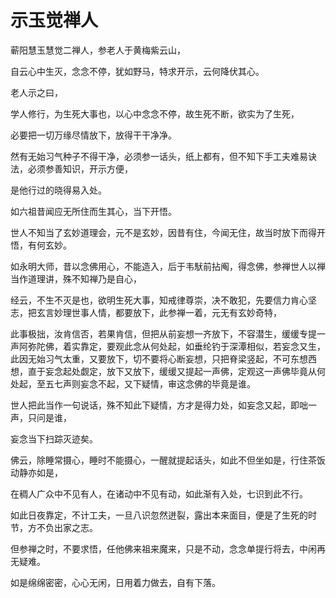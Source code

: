 # 示玉觉禅人

蕲阳慧玉慧觉二禅人，参老人于黄梅紫云山，

自云心中生灭，念念不停，犹如野马，特求开示，云何降伏其心。

老人示之曰，

学人修行，为生死大事也，以心中念念不停，故生死不断，欲实为了生死，

必要把一切万缘尽情放下，放得干干净净。

然有无始习气种子不得干净，必须参一话头，纸上都有，但不知下手工夫难易诀法，必须参善知识，开示方便，

是他行过的晓得易入处。

如六祖昔闻应无所住而生其心，当下开悟。

世人不知当了玄妙道理会，元不是玄妙，因昔有住，今闻无住，故当时放下而得开悟，有何玄妙。

如永明大师，昔以念佛用心，不能造入，后于韦䭾前拈阄，得念佛，参禅世人以禅当作道理讲，殊不知禅乃是自心，

经云，不生不灭是也，欲明生死大事，知戒律尊崇，决不敢犯，先要信力肯心坚志，把玄言妙理世事人情，都要放下，此参禅一着，元无有玄妙奇特，

此事极拙，汝肯信否，若果肯信，但把从前妄想一齐放下，不容潜生，缓缓专提一声阿弥陀佛，着实靠定，要观此念从何处起，如垂纶钓于深潭相似，若妄念又生，此因无始习气太重，又要放下，切不要将心断妄想，只把脊梁竖起，不可东想西想，直于妄念起处觑定，放下又放下，缓缓又提起一声佛，定观这一声佛毕竟从何处起，至五七声则妄念不起，又下疑情，审这念佛的毕竟是谁。

世人把此当作一句说话，殊不知此下疑情，方才是得力处，如妄念又起，即咄一声，只问是谁，

妄念当下扫踪灭迹矣。

佛云，除睡常摄心，睡时不能摄心，一醒就提起话头，如此不但坐如是，行住茶饭动静亦如是，

在稠人广众中不见有人，在诸动中不见有动，如此渐有入处，七识到此不行。

如此日夜靠定，不计工夫，一旦八识忽然迸裂，露出本来面目，便是了生死的时节，方不负出家之志。

但参禅之时，不要求悟，任他佛来祖来魔来，只是不动，念念单提行将去，中闲再无疑难。

如是绵绵密密，心心无闲，日用着力做去，自有下落。